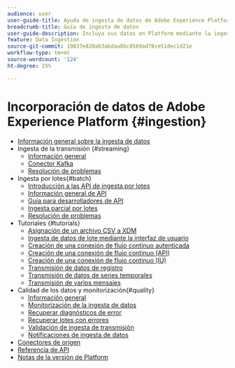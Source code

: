 ```yaml
---
audience: user
user-guide-title: Ayuda de ingesta de datos de Adobe Experience Platform
breadcrumb-title: Guía de ingesta de datos
user-guide-description: Incluya sus datos en Platform mediante la ingestión por lotes o de flujo continuo.
feature: Data Ingestion
source-git-commit: 19837e820ab3abdaa0bc8569ad78ce51dec1d21e
workflow-type: tm+mt
source-wordcount: '124'
ht-degree: 25%

---
```



# Incorporación de datos de Adobe Experience Platform {#ingestion}

- [Información general sobre la ingesta de datos](home.md)
- Ingesta de la transmisión {#streaming}
   - [Información general](streaming-ingestion/overview.md)
   - [Conector Kafka](streaming-ingestion/kafka.md)
   - [Resolución de problemas](streaming-ingestion/troubleshooting.md)
- Ingesta por lotes{#batch}
   - [Introducción a las API de ingesta por lotes](batch-ingestion/getting-started.md)
   - [Información general de API](batch-ingestion/overview.md)
   - [Guía para desarrolladores de API](batch-ingestion/api-overview.md)
   - [Ingesta parcial por lotes](batch-ingestion/partial.md)
   - [Resolución de problemas](batch-ingestion/troubleshooting.md)
- Tutoriales {#tutorials}
   - [Asignación de un archivo CSV a XDM](tutorials/map-a-csv-file.md)
   - [Ingesta de datos de lote mediante la interfaz de usuario](tutorials/ingest-batch-data.md)
   - [Creación de una conexión de flujo continuo autenticada](tutorials/create-authenticated-streaming-connection.md)
   - [Creación de una conexión de flujo continuo (API)](tutorials/create-streaming-connection.md)
   - [Creación de una conexión de flujo continuo (IU)](tutorials/create-streaming-connection-ui.md)
   - [Transmisión de datos de registro](tutorials/streaming-record-data.md)
   - [Transmisión de datos de series temporales](tutorials/streaming-time-series-data.md)
   - [Transmisión de varios mensajes](tutorials/streaming-multiple-messages.md)
- Calidad de los datos y monitorización{#quality}
   - [Información general](quality/overview.md)
   - [Monitorización de la ingesta de datos](quality/monitor-data-ingestion.md)
   - [Recuperar diagnósticos de error](quality/error-diagnostics.md)
   - [Recuperar lotes con errores](quality/retrieve-failed-batches.md)
   - [Validación de ingesta de transmisión](quality/streaming-validation.md)
   - [Notificaciones de ingesta de datos](quality/subscribe-events.md)
- [Conectores de origen](source-connectors.md)
- [Referencia de API](https://www.adobe.io/experience-platform-apis/references/data-ingestion/)
- [Notas de la versión de Platform](https://www.adobe.com/go/platform-release-notes-en)
